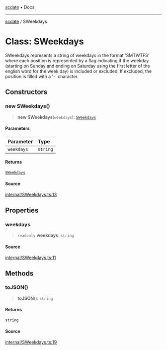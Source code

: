 [scdate](../README.md) • Docs

---

[scdate](../README.md) / SWeekdays

# Class: SWeekdays

SWeekdays represents a string of weekdays in the format 'SMTWTFS' where each
position is represented by a flag indicating if the weekday (starting on
Sunday and ending on Saturday using the first letter of the english word for
the week day) is included or excluded. If excluded, the position is filled
with a '-' character.

## Constructors

### new SWeekdays()

> **new SWeekdays**(`weekdays`): [`SWeekdays`](SWeekdays.md)

#### Parameters

| Parameter  | Type     |
| :--------- | :------- |
| `weekdays` | `string` |

#### Returns

[`SWeekdays`](SWeekdays.md)

#### Source

[internal/SWeekdays.ts:13](https://github.com/ericvera/scdate/blob/98b214c4aab6f5cdb39bc8c115252b89b40ce8a7/src/internal/SWeekdays.ts#L13)

## Properties

### weekdays

> `readonly` **weekdays**: `string`

#### Source

[internal/SWeekdays.ts:11](https://github.com/ericvera/scdate/blob/98b214c4aab6f5cdb39bc8c115252b89b40ce8a7/src/internal/SWeekdays.ts#L11)

## Methods

### toJSON()

> **toJSON**(): `string`

#### Returns

`string`

#### Source

[internal/SWeekdays.ts:19](https://github.com/ericvera/scdate/blob/98b214c4aab6f5cdb39bc8c115252b89b40ce8a7/src/internal/SWeekdays.ts#L19)
